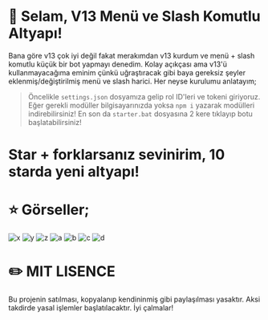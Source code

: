 # 👋 Selam, V13 Menü ve Slash Komutlu Altyapı!

Bana göre v13 çok iyi değil fakat merakımdan v13 kurdum ve menü + slash komutlu küçük bir bot yapmayı denedim. Kolay açıkçası ama v13'ü kullanmayacağıma eminim çünkü uğraştıracak gibi baya gereksiz şeyler eklenmiş/değiştirilmiş menü ve slash harici. Her neyse kurulumu anlatayım;

> Öncelikle `settings.json` dosyamıza gelip rol ID'leri ve tokeni giriyoruz. Eğer gerekli modüller bilgisayarınızda yoksa `npm i` yazarak modülleri indirebilirsiniz! En son da `starter.bat` dosyasına 2 kere tıklayıp botu başlatabilirsiniz!

# Star + forklarsanız sevinirim, **10 starda yeni altyapı!**

# ⭐ Görseller;
![x](https://cdn.discordapp.com/attachments/926175473984212992/927197226835513495/unknown.png)
![y](https://cdn.discordapp.com/attachments/926175473984212992/927197270024257586/unknown.png)
![z](https://cdn.discordapp.com/attachments/926175473984212992/927197437024669726/unknown.png)
![a](https://cdn.discordapp.com/attachments/926175473984212992/927197467110408263/unknown.png)
![b](https://cdn.discordapp.com/attachments/926175473984212992/927197512761221130/unknown.png)
![c](https://cdn.discordapp.com/attachments/926175473984212992/927197577429012530/unknown.png)
![d](https://cdn.discordapp.com/attachments/926175473984212992/927197708064813056/unknown.png)

# ✏️ MIT LISENCE

Bu projenin satılması, kopyalanıp kendininmiş gibi paylaşılması yasaktır. Aksi takdirde yasal işlemler başlatılacaktır. İyi çalmalar!
